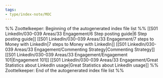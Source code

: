 ```yaml
---
tags: 
- type/index-note/MOC
---
```




%% Zoottelkeeper: Beginning of the autogenerated index file list  %%
 [[S01 LinkedIn/030-039 Areas/33 Engagement/6 Step posting guide|6 Step posting guide]]
 [[S01 LinkedIn/030-039 Areas/33 Engagement/7 steps to Money with LinkedIn|7 steps to Money with LinkedIn]]
 [[S01 LinkedIn/030-039 Areas/33 Engagement/Commenting Strategy|Commenting Strategy]]
 [[S01 LinkedIn/030-039 Areas/33 Engagement/Engagement 101|Engagement 101]]
 [[S01 LinkedIn/030-039 Areas/33 Engagement/Great Statistics about LinkedIn usage|Great Statistics about LinkedIn usage]]
%% Zoottelkeeper: End of the autogenerated index file list  %%

